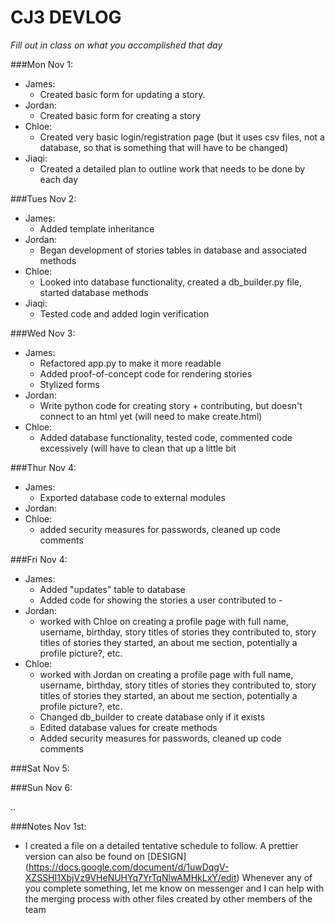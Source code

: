 # CJ3 DEVLOG
*Fill out in class on what you accomplished that day*

###Mon Nov 1:
- James:
    - Created basic form for updating a story.
- Jordan:
    - Created basic form for creating a story
- Chloe:
    - Created very basic login/registration page (but it uses csv files, not a database, so that is something that will have to be changed)
- Jiaqi:
    - Created a detailed plan to outline work that needs to be done by each day

###Tues Nov 2:
- James:
    - Added template inheritance
- Jordan:
    - Began development of stories tables in database and associated methods
- Chloe:
    - Looked into database functionality, created a db_builder.py file, started database methods
- Jiaqi:
    - Tested code and added login verification

###Wed Nov 3:
- James:
    - Refactored app.py to make it more readable
    - Added proof-of-concept code for rendering stories
    - Stylized forms
- Jordan:
    - Write python code for creating story + contributing, but doesn't connect to an html yet (will need to make create.html)
- Chloe:
    - Added database functionality, tested code, commented code excessively (will have to clean that up a little bit

###Thur Nov 4:
- James:
    - Exported database code to external modules
- Jordan:
- Chloe:
    - added security measures for passwords, cleaned up code comments

###Fri Nov 4:
- James:
    - Added "updates" table to database
    - Added code for showing the stories a user contributed to    - 
- Jordan:
    - worked with Chloe on creating a profile page with full name, username, birthday, story titles of stories they contributed to, story titles of stories they started, an about me section, potentially a profile picture?, etc.
- Chloe:
    - worked with Jordan on creating a profile page with full name, username, birthday, story titles of stories they contributed to, story titles of stories they started, an about me section, potentially a profile picture?, etc.
    - Changed db_builder to create database only if it exists
    - Edited database values for create methods
    - Added security measures for passwords, cleaned up code comments

###Sat Nov 5:


###Sun Nov 6:


..

###Notes
Nov 1st:
- I created a file on a detailed tentative schedule to follow. A prettier version can also be found on [DESIGN] (https://docs.google.com/document/d/1uwDqgV-XZSSHI1XbjVz9VHeNUHYq7YrTqNlwAMHkLxY/edit)  Whenever any of you complete something, let me know on messenger and I can help with the merging process with other files created by other members of the team

